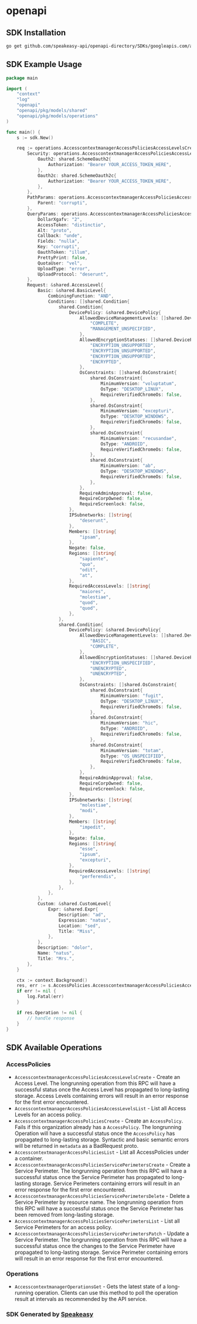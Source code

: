 # openapi

<!-- Start SDK Installation -->
## SDK Installation

```bash
go get github.com/speakeasy-api/openapi-directory/SDKs/googleapis.com/accesscontextmanager/v1beta/go
```
<!-- End SDK Installation -->

## SDK Example Usage
<!-- Start SDK Example Usage -->
```go
package main

import (
    "context"
    "log"
    "openapi"
    "openapi/pkg/models/shared"
    "openapi/pkg/models/operations"
)

func main() {
    s := sdk.New()

    req := operations.AccesscontextmanagerAccessPoliciesAccessLevelsCreateRequest{
        Security: operations.AccesscontextmanagerAccessPoliciesAccessLevelsCreateSecurity{
            Oauth2: shared.SchemeOauth2{
                Authorization: "Bearer YOUR_ACCESS_TOKEN_HERE",
            },
            Oauth2c: shared.SchemeOauth2c{
                Authorization: "Bearer YOUR_ACCESS_TOKEN_HERE",
            },
        },
        PathParams: operations.AccesscontextmanagerAccessPoliciesAccessLevelsCreatePathParams{
            Parent: "corrupti",
        },
        QueryParams: operations.AccesscontextmanagerAccessPoliciesAccessLevelsCreateQueryParams{
            DollarXgafv: "2",
            AccessToken: "distinctio",
            Alt: "proto",
            Callback: "unde",
            Fields: "nulla",
            Key: "corrupti",
            OauthToken: "illum",
            PrettyPrint: false,
            QuotaUser: "vel",
            UploadType: "error",
            UploadProtocol: "deserunt",
        },
        Request: &shared.AccessLevel{
            Basic: &shared.BasicLevel{
                CombiningFunction: "AND",
                Conditions: []shared.Condition{
                    shared.Condition{
                        DevicePolicy: &shared.DevicePolicy{
                            AllowedDeviceManagementLevels: []shared.DevicePolicyAllowedDeviceManagementLevelsEnum{
                                "COMPLETE",
                                "MANAGEMENT_UNSPECIFIED",
                            },
                            AllowedEncryptionStatuses: []shared.DevicePolicyAllowedEncryptionStatusesEnum{
                                "ENCRYPTION_UNSUPPORTED",
                                "ENCRYPTION_UNSUPPORTED",
                                "ENCRYPTION_UNSUPPORTED",
                                "ENCRYPTED",
                            },
                            OsConstraints: []shared.OsConstraint{
                                shared.OsConstraint{
                                    MinimumVersion: "voluptatum",
                                    OsType: "DESKTOP_LINUX",
                                    RequireVerifiedChromeOs: false,
                                },
                                shared.OsConstraint{
                                    MinimumVersion: "excepturi",
                                    OsType: "DESKTOP_WINDOWS",
                                    RequireVerifiedChromeOs: false,
                                },
                                shared.OsConstraint{
                                    MinimumVersion: "recusandae",
                                    OsType: "ANDROID",
                                    RequireVerifiedChromeOs: false,
                                },
                                shared.OsConstraint{
                                    MinimumVersion: "ab",
                                    OsType: "DESKTOP_WINDOWS",
                                    RequireVerifiedChromeOs: false,
                                },
                            },
                            RequireAdminApproval: false,
                            RequireCorpOwned: false,
                            RequireScreenlock: false,
                        },
                        IPSubnetworks: []string{
                            "deserunt",
                        },
                        Members: []string{
                            "ipsam",
                        },
                        Negate: false,
                        Regions: []string{
                            "sapiente",
                            "quo",
                            "odit",
                            "at",
                        },
                        RequiredAccessLevels: []string{
                            "maiores",
                            "molestiae",
                            "quod",
                            "quod",
                        },
                    },
                    shared.Condition{
                        DevicePolicy: &shared.DevicePolicy{
                            AllowedDeviceManagementLevels: []shared.DevicePolicyAllowedDeviceManagementLevelsEnum{
                                "BASIC",
                                "COMPLETE",
                            },
                            AllowedEncryptionStatuses: []shared.DevicePolicyAllowedEncryptionStatusesEnum{
                                "ENCRYPTION_UNSPECIFIED",
                                "UNENCRYPTED",
                                "UNENCRYPTED",
                            },
                            OsConstraints: []shared.OsConstraint{
                                shared.OsConstraint{
                                    MinimumVersion: "fugit",
                                    OsType: "DESKTOP_LINUX",
                                    RequireVerifiedChromeOs: false,
                                },
                                shared.OsConstraint{
                                    MinimumVersion: "hic",
                                    OsType: "ANDROID",
                                    RequireVerifiedChromeOs: false,
                                },
                                shared.OsConstraint{
                                    MinimumVersion: "totam",
                                    OsType: "OS_UNSPECIFIED",
                                    RequireVerifiedChromeOs: false,
                                },
                            },
                            RequireAdminApproval: false,
                            RequireCorpOwned: false,
                            RequireScreenlock: false,
                        },
                        IPSubnetworks: []string{
                            "molestiae",
                            "modi",
                        },
                        Members: []string{
                            "impedit",
                        },
                        Negate: false,
                        Regions: []string{
                            "esse",
                            "ipsum",
                            "excepturi",
                        },
                        RequiredAccessLevels: []string{
                            "perferendis",
                        },
                    },
                },
            },
            Custom: &shared.CustomLevel{
                Expr: &shared.Expr{
                    Description: "ad",
                    Expression: "natus",
                    Location: "sed",
                    Title: "Miss",
                },
            },
            Description: "dolor",
            Name: "natus",
            Title: "Mrs.",
        },
    }

    ctx := context.Background()
    res, err := s.AccessPolicies.AccesscontextmanagerAccessPoliciesAccessLevelsCreate(ctx, req)
    if err != nil {
        log.Fatal(err)
    }

    if res.Operation != nil {
        // handle response
    }
}
```
<!-- End SDK Example Usage -->

<!-- Start SDK Available Operations -->
## SDK Available Operations


### AccessPolicies

* `AccesscontextmanagerAccessPoliciesAccessLevelsCreate` - Create an Access Level. The longrunning operation from this RPC will have a successful status once the Access Level has propagated to long-lasting storage. Access Levels containing errors will result in an error response for the first error encountered.
* `AccesscontextmanagerAccessPoliciesAccessLevelsList` - List all Access Levels for an access policy.
* `AccesscontextmanagerAccessPoliciesCreate` - Create an `AccessPolicy`. Fails if this organization already has a `AccessPolicy`. The longrunning Operation will have a successful status once the `AccessPolicy` has propagated to long-lasting storage. Syntactic and basic semantic errors will be returned in `metadata` as a BadRequest proto.
* `AccesscontextmanagerAccessPoliciesList` - List all AccessPolicies under a container.
* `AccesscontextmanagerAccessPoliciesServicePerimetersCreate` - Create a Service Perimeter. The longrunning operation from this RPC will have a successful status once the Service Perimeter has propagated to long-lasting storage. Service Perimeters containing errors will result in an error response for the first error encountered.
* `AccesscontextmanagerAccessPoliciesServicePerimetersDelete` - Delete a Service Perimeter by resource name. The longrunning operation from this RPC will have a successful status once the Service Perimeter has been removed from long-lasting storage.
* `AccesscontextmanagerAccessPoliciesServicePerimetersList` - List all Service Perimeters for an access policy.
* `AccesscontextmanagerAccessPoliciesServicePerimetersPatch` - Update a Service Perimeter. The longrunning operation from this RPC will have a successful status once the changes to the Service Perimeter have propagated to long-lasting storage. Service Perimeter containing errors will result in an error response for the first error encountered.

### Operations

* `AccesscontextmanagerOperationsGet` - Gets the latest state of a long-running operation. Clients can use this method to poll the operation result at intervals as recommended by the API service.
<!-- End SDK Available Operations -->

### SDK Generated by [Speakeasy](https://docs.speakeasyapi.dev/docs/using-speakeasy/client-sdks)
